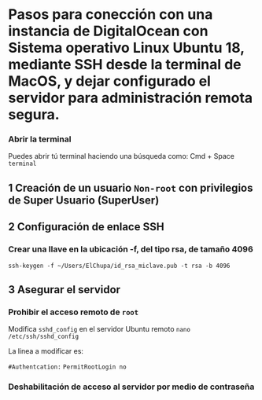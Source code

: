 # Pasos para conección con una instancia de DigitalOcean con Sistema operativo Linux Ubuntu 18, mediante SSH desde la terminal de MacOS, y dejar configurado el servidor para administración remota segura.

### Abrir la terminal

Puedes abrir tú terminal haciendo una búsqueda como:
Cmd + Space `terminal`

## 1 Creación de un usuario `Non-root` con privilegios de Super Usuario (SuperUser)

###


## 2 Configuración de enlace SSH

### Crear una llave en la ubicación -f, del tipo rsa, de tamaño 4096
`ssh-keygen -f ~/Users/ElChupa/id_rsa_miclave.pub -t rsa -b 4096`


## 3 Asegurar el servidor

### Prohibir el acceso remoto de `root`

Modifica `sshd_config` en el servidor Ubuntu remoto
`nano /etc/ssh/sshd_config` 

La linea a modificar es:

`#Authentcation:`
`PermitRootLogin no`

### Deshabilitación de acceso al servidor por medio de contraseña
